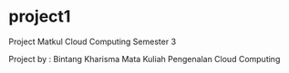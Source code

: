 # project1
Project Matkul Cloud Computing Semester 3

Project by : Bintang Kharisma
Mata Kuliah Pengenalan Cloud Computing
